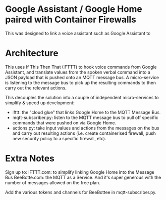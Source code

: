 # Google Assistant / Google Home paired with Container Firewalls

This was designed to link a voice assistant such as Google Assistant to

# Architecture 

This uses If This Then That (IFTTT) to hook voice commands from Google Assistant, and translate values from the spoken verbal command into a JSON payload that is pushed onto an MQTT message bus. A micro-service is listening to the message bus to pick up the resulting commands to then carry out the relevant actions. 

This decouples the solution into a couple of independent micro-services to simplify & speed up development:
- ifttt: the "cloud glue" that links Google Home to the MQTT Message Bus.
- mqtt-subscriber.py: listen to the MQTT message bus to pull off specific commands that were pushed on via Google Home.
- actions.py: take input values and actions from the messages on the bus and carry out resulting actions (i.e. create containerised firewall, push new security policy to a specific firewall, etc). 


# Extra Notes

Sign up to:
  IFTTT.com: to simplify linking Google Home into the Message Bus
  BeeBotte.com: the MQTT as a Service. And it's super generous with the number of messages allowed on the free plan. 
  
Add the various tokens and channels for BeeBottee in mqtt-subscriber.py. 
